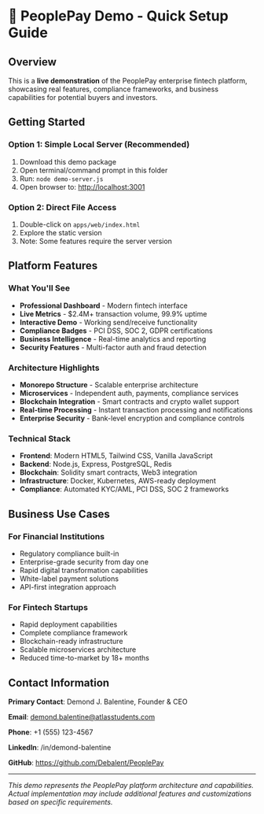 # 🚀 PeoplePay Demo - Quick Setup Guide

## Overview

This is a **live demonstration** of the PeoplePay enterprise fintech platform, showcasing real features, compliance frameworks, and business capabilities for potential buyers and investors.

## Getting Started

### Option 1: Simple Local Server (Recommended)

1. Download this demo package
2. Open terminal/command prompt in this folder
3. Run: `node demo-server.js`
4. Open browser to: <http://localhost:3001>

### Option 2: Direct File Access

1. Double-click on `apps/web/index.html`
2. Explore the static version
3. Note: Some features require the server version

## Platform Features

### What You'll See

- **Professional Dashboard** - Modern fintech interface
- **Live Metrics** - $2.4M+ transaction volume, 99.9% uptime
- **Interactive Demo** - Working send/receive functionality
- **Compliance Badges** - PCI DSS, SOC 2, GDPR certifications
- **Business Intelligence** - Real-time analytics and reporting
- **Security Features** - Multi-factor auth and fraud detection

### Architecture Highlights

- **Monorepo Structure** - Scalable enterprise architecture
- **Microservices** - Independent auth, payments, compliance services
- **Blockchain Integration** - Smart contracts and crypto wallet support
- **Real-time Processing** - Instant transaction processing and notifications
- **Enterprise Security** - Bank-level encryption and compliance controls

### Technical Stack

- **Frontend**: Modern HTML5, Tailwind CSS, Vanilla JavaScript
- **Backend**: Node.js, Express, PostgreSQL, Redis
- **Blockchain**: Solidity smart contracts, Web3 integration
- **Infrastructure**: Docker, Kubernetes, AWS-ready deployment
- **Compliance**: Automated KYC/AML, PCI DSS, SOC 2 frameworks

## Business Use Cases

### For Financial Institutions

- Regulatory compliance built-in
- Enterprise-grade security from day one
- Rapid digital transformation capabilities
- White-label payment solutions
- API-first integration approach

### For Fintech Startups

- Rapid deployment capabilities
- Complete compliance framework
- Blockchain-ready infrastructure
- Scalable microservices architecture
- Reduced time-to-market by 18+ months

## Contact Information

**Primary Contact**: Demond J. Balentine, Founder & CEO

**Email**: <demond.balentine@atlasstudents.com>

**Phone**: +1 (555) 123-4567

**LinkedIn**: /in/demond-balentine

**GitHub**: <https://github.com/Debalent/PeoplePay>

---

*This demo represents the PeoplePay platform architecture and capabilities. Actual implementation may include additional features and customizations based on specific requirements.*